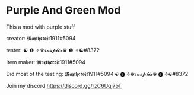 # Purple And Green Mod
This a mod with purple stuff 

creator: 𝕸𝖆𝖝𝖙𝖍𝖊𝖗𝖔𝖎𝖙1911#5094

tester: ☯ ❶ ✧♛𝓻𝓪𝓼𝓹𝓵𝓲𝔁♛ ❶ ✧☯#8372

Item maker: 𝕸𝖆𝖝𝖙𝖍𝖊𝖗𝖔𝖎𝖙1911#5094


Did most of the testing: 𝕸𝖆𝖝𝖙𝖍𝖊𝖗𝖔𝖎𝖙1911#5094 ☯ ❶ ✧♛𝓻𝓪𝓼𝓹𝓵𝓲𝔁♛ ❶ ✧☯#8372



Join my discord https://discord.gg/rzC6Uqj7bT
